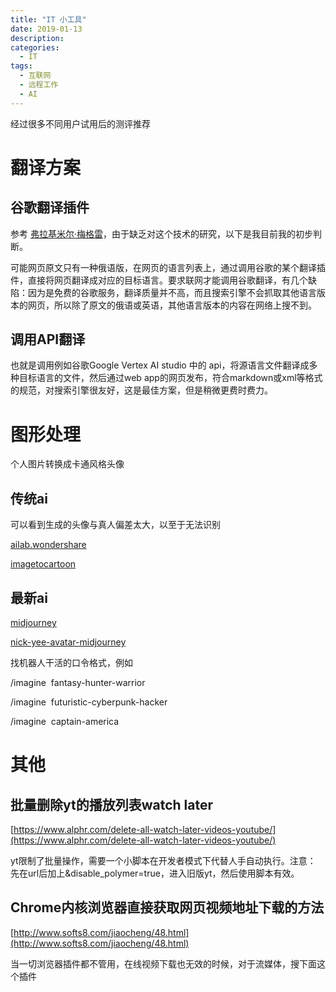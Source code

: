 ```yaml
---
title: "IT 小工具"
date: 2019-01-13
description: 
categories:
  - IT
tags:
  - 互联网
  - 远程工作
  - AI
---
```


经过很多不同用户试用后的测评推荐

# 翻译方案

## 谷歌翻译插件

参考 [弗拉基米尔·梅格雷](https://vmegre.com/)，由于缺乏对这个技术的研究，以下是我目前我的初步判断。

可能网页原文只有一种俄语版，在网页的语言列表上，通过调用谷歌的某个翻译插件，直接将网页翻译成对应的目标语言。要求联网才能调用谷歌翻译，有几个缺陷：因为是免费的谷歌服务，翻译质量并不高，而且搜索引擎不会抓取其他语言版本的网页，所以除了原文的俄语或英语，其他语言版本的内容在网络上搜不到。

## 调用API翻译

也就是调用例如谷歌Google Vertex AI studio 中的 api，将源语言文件翻译成多种目标语言的文件，然后通过web app的网页发布，符合markdown或xml等格式的规范，对搜索引擎很友好，这是最佳方案，但是稍微更费时费力。



# 图形处理

个人图片转换成卡通风格头像

## 传统ai

可以看到生成的头像与真人偏差太大，以至于无法识别

[ailab.wondershare](https://ailab.wondershare.com/app/general/features/image)

[imagetocartoon](https://imagetocartoon.com/)

## 最新ai

[midjourney](https://docs.midjourney.com/)

[nick-yee-avatar-midjourney](https://nwn.blogs.com/nwn/2022/11/nick-yee-avatar-midjourney.html)

找机器人干活的口令格式，例如

/imagine <image link> fantasy-hunter-warrior

/imagine <image link> futuristic-cyberpunk-hacker

/imagine <image link> captain-america



# 其他

## 批量删除yt的播放列表watch later

[https://www.alphr.com/delete-all-watch-later-videos-youtube/](https://www.alphr.com/delete-all-watch-later-videos-youtube/)

yt限制了批量操作，需要一个小脚本在开发者模式下代替人手自动执行。注意：
先在url后加上&disable_polymer=true，进入旧版yt，然后使用脚本有效。

## Chrome内核浏览器直接获取网页视频地址下载的方法

[http://www.softs8.com/jiaocheng/48.html](http://www.softs8.com/jiaocheng/48.html)

当一切浏览器插件都不管用，在线视频下载也无效的时候，对于流媒体，搜下面这个插件

